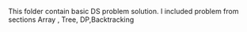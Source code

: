 This folder contain basic DS problem solution. I included problem from  sections  Array , Tree, DP,Backtracking  
